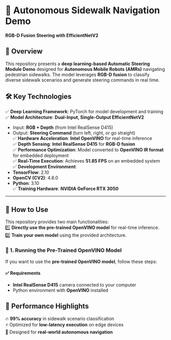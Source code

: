 # 🚀 Autonomous Sidewalk Navigation Demo  
**RGB-D Fusion Steering with EfficientNetV2**  

## 🌟 Overview  
This repository presents a **deep learning-based Automatic Steering Module Demo** designed for **Autonomous Mobile Robots (AMRs)** navigating pedestrian sidewalks. The model leverages **RGB-D fusion** to classify diverse sidewalk scenarios and generate steering commands in real time.  

## 🛠️ Key Technologies  
✅ **Deep Learning Framework**: PyTorch for model development and training  
✅ **Model Architecture**: **Dual-Input, Single-Output EfficientNetV2**  
   - Input: **RGB + Depth** (from Intel RealSense D415)  
   - Output: **Steering Command** (turn left, right, or go straight)  
✅ **Hardware Acceleration**: **Intel OpenVINO** for real-time inference  
✅ **Depth Sensing**: **Intel RealSense D415** for **RGB-D fusion**  
✅ **Performance Optimization**: Model converted to **OpenVINO IR format** for embedded deployment  
✅ **Real-Time Execution**: Achieves **51.85 FPS** on an embedded system  
✅ **Development Environment**:  
   - **TensorFlow**: 2.10  
   - **OpenCV (CV2)**: 4.8.0  
   - **Python**: 3.10  
✅ **Training Hardware**: **NVIDIA GeForce RTX 3050**  

---

## 🚀 How to Use  

This repository provides two main functionalities:  
1️⃣ **Directly use the pre-trained OpenVINO model** for real-time inference.  
2️⃣ **Train your own model** using the provided architecture.  

### 🔹 1. Running the Pre-Trained OpenVINO Model  
If you want to use the **pre-trained OpenVINO model**, follow these steps:  

#### ✅ Requirements  
- **Intel RealSense D415** camera connected to your computer  
- Python environment with **OpenVINO** installed

## 🎯 Performance Highlights  
🔥 **99% accuracy** in sidewalk scenario classification  
⚡ Optimized for **low-latency execution** on edge devices  
🎯 Designed for **real-world autonomous navigation**  
